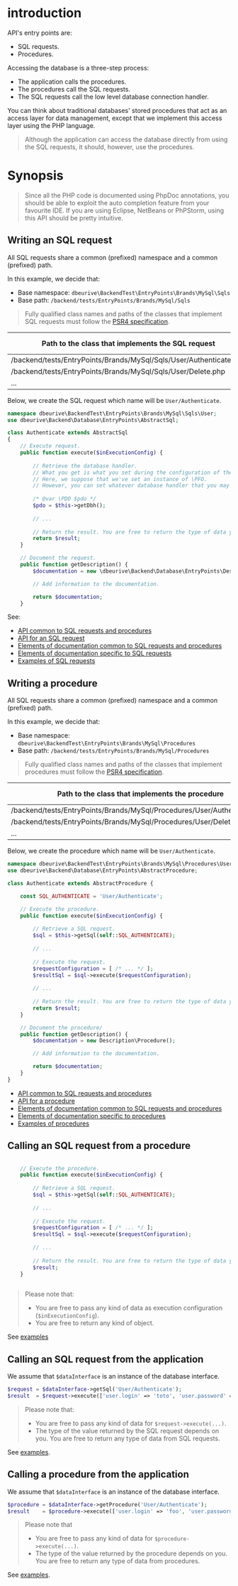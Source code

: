 # introduction

API's entry points are:

* SQL requests.
* Procedures.

Accessing the database is a three-step process:

* The application calls the procedures. 
* The procedures call the SQL requests. 
* The SQL requests call the low level database connection handler.

You can think about traditional databases' stored procedures that act as an access layer for data management, except that we implement this access layer using the PHP language.

> Although the application can access the database directly from using the SQL requests, it should, however, use the procedures.




# Synopsis

> Since all the PHP code is documented using PhpDoc annotations, you should be able to exploit the auto completion feature from your favourite IDE.
> If you are using Eclipse, NetBeans or PhPStorm, using this API should be pretty intuitive.



## Writing an SQL request

All SQL requests share a common (prefixed) namespace and a common (prefixed) path.

In this example, we decide that:

* Base namespace: `dbeurive\BackendTest\EntryPoints\Brands\MySql\Sqls`
* Base path: `/backend/tests/EntryPoints/Brands/MySql/Sqls`

> Fully qualified class names and paths of the classes that implement SQL requests must follow the [PSR4 specification](http://www.php-fig.org/psr/psr-4/).

| Path to the class that implements the SQL request                  | Fully qualified name of the class                                     | Name of the request |   
|--------------------------------------------------------------------|-----------------------------------------------------------------------|---------------------|
| /backend/tests/EntryPoints/Brands/MySql/Sqls/User/Authenticate.php | \dbeurive\BackendTest\EntryPoints\Brands\MySql\Sqls\User\Authenticate | User/Authenticate   |
| /backend/tests/EntryPoints/Brands/MySql/Sqls/User/Delete.php       | \dbeurive\BackendTest\EntryPoints\Brands\MySql\Sqls\User\Delete       | User/Delete         |
| ...                                                                | ...                                                                   | ...                 |


Below, we create the SQL request which name will be `User/Authenticate`.

```php
namespace dbeurive\BackendTest\EntryPoints\Brands\MySql\Sqls\User;
use dbeurive\Backend\Database\EntryPoints\AbstractSql;

class Authenticate extends AbstractSql
{
    // Execute request.
    public function execute($inExecutionConfig) {
    
        // Retrieve the database handler.
        // What you get is what you set during the configuration of the database interface.
        // Here, we suppose that we've set an instance of \PFO.
        // However, you can set whatever database handler that you may think about.
        
        /* @var \PDO $pdo */
        $pdo = $this->getDbh();
        
        // ...
        
        // Return the result. You are free to return the type of data you want.
        return $result;
    }

    // Document the request.
    public function getDescription() {
        $documentation = new \dbeurive\Backend\Database\EntryPoints\Description\Sql();

        // Add information to the documentation.

        return $documentation;
    }
```

See:

* [API common to SQL requests and procedures](https://github.com/dbeurive/backend/blob/master/src/Database/EntryPoints/AbstractEntryPoint.php)
* [API for an SQL request](https://github.com/dbeurive/backend/blob/master/src/Database/EntryPoints/AbstractSql.php)
* [Elements of documentation common to SQL requests and procedures](https://github.com/dbeurive/backend/blob/master/src/Database/EntryPoints/Description/AbstractDescription.php)
* [Elements of documentation specific to SQL requests](https://github.com/dbeurive/backend/blob/master/src/Database/EntryPoints/Description/Sql.php)
* [Examples of SQL requests](https://github.com/dbeurive/backend/tree/master/tests/EntryPoints/Brands/MySql/Sqls/User)




## Writing a procedure

All SQL requests share a common (prefixed) namespace and a common (prefixed) path.

In this example, we decide that:

* Base namespace: `dbeurive\BackendTest\EntryPoints\Brands\MySql\Procedures`
* Base path: `/backend/tests/EntryPoints/Brands/MySql/Procedures`

> Fully qualified class names and paths of the classes that implement procedures must follow the [PSR4 specification](http://www.php-fig.org/psr/psr-4/).

| Path to the class that implements the procedure                          | Fully qualified name of the class                                           | Name of the procedure |   
|--------------------------------------------------------------------------|-----------------------------------------------------------------------------|-----------------------|
| /backend/tests/EntryPoints/Brands/MySql/Procedures/User/Authenticate.php | \dbeurive\BackendTest\EntryPoints\Brands\MySql\Procedures\User\Authenticate | User/Authenticate     |
| /backend/tests/EntryPoints/Brands/MySql/Procedures/User/Delete.php       | \dbeurive\BackendTest\EntryPoints\Brands\MySql\Procedures\User\Delete       | User/Delete           |
| ...                                                                      | ...                                                                         | ...                   |

Below, we create the procedure which name will be `User/Authenticate`.

```php
namespace dbeurive\BackendTest\EntryPoints\Brands\MySql\Procedures\User;
use dbeurive\Backend\Database\EntryPoints\AbstractProcedure;

class Authenticate extends AbstractProcedure {

    const SQL_AUTHENTICATE = 'User/Authenticate';

    // Execute the procedure.
    public function execute($inExecutionConfig) {
    
        // Retrieve a SQL request.
        $sql = $this->getSql(self::SQL_AUTHENTICATE);
        
        // ...
        
        // Execute the request.
        $requestConfiguration = [ /* ... */ ];
        $resultSql = $sql->execute($requestConfiguration);
    
        // ...
        
        // Return the result. You are free to return the type of data you want.
        return $result;
    }

    // Document the procedure/
    public function getDescription() {
        $documentation = new Description\Procedure();

        // Add information to the documentation.

        return $documentation;
    }
}
```

* [API common to SQL requests and procedures](https://github.com/dbeurive/backend/blob/master/src/Database/EntryPoints/AbstractEntryPoint.php)
* [API for a procedure](https://github.com/dbeurive/backend/blob/master/src/Database/EntryPoints/AbstractProcedure.php)
* [Elements of documentation common to SQL requests and procedures](https://github.com/dbeurive/backend/blob/master/src/Database/EntryPoints/Description/AbstractDescription.php)
* [Elements of documentation specific to procedures](https://github.com/dbeurive/backend/blob/master/src/Database/EntryPoints/AbstractProcedure.php)
* [Examples of procedures](https://github.com/dbeurive/backend/tree/master/tests/EntryPoints/Brands/MySql/Procedures/User)





## Calling an SQL request from a procedure

```php

    // Execute the procedure.
    public function execute($inExecutionConfig) {
    
        // Retrieve a SQL request.
        $sql = $this->getSql(self::SQL_AUTHENTICATE);
        
        // ...
        
        // Execute the request.
        $requestConfiguration = [ /* ... */ ];
        $resultSql = $sql->execute($requestConfiguration);
    
        // ...
        
        // Return the result. You are free to return the type of data you want.
        $result;
    }
    
```

> Please note that:
> * You are free to pass any kind of data as execution configuration (`$inExecutionConfig`).
> * You are free to return any kind of object. 

See [examples](https://github.com/dbeurive/backend/tree/master/tests/EntryPoints/Brands/MySql/Procedures/User)




## Calling an SQL request from the application

We assume that `$dataInterface` is an instance of the database interface.

```php
$request = $dataInterface->getSql('User/Authenticate');
$result  = $request->execute(['user.login' => 'toto', 'user.password' => 'titi']);
```

> Please note that:
> * You are free to pass any kind of data for `$request->execute(...)`.
> * The type of the value returned by the SQL request depends on you. You are free to return any type of data from SQL requests. 

See [examples](https://github.com/dbeurive/backend/blob/master/tests/EntryPoints/Brands/MySql/Sqls/User/Authenticate.php).




## Calling a procedure from the application

We assume that `$dataInterface` is an instance of the database interface.

```php
$procedure = $dataInterface->getProcedure('User/Authenticate');
$result    = $procedure->execute(['user.login' => 'foo', 'user.password' => 'bar']);
```

> Please note that
> * You are free to pass any kind of data for `$procedure->execute(...)`.
> * The type of the value returned by the procedure depends on you. You are free to return any type of data from procedures. 

See [examples](https://github.com/dbeurive/backend/blob/master/tests/EntryPoints/Brands/MySql/Procedures/User/Authenticate.php).




